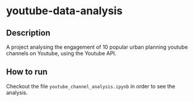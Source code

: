 # youtube-data-analysis

## Description

A project analysing the engagement of 10 popular urban planning youtube channels on Youtube, using the Youtube API.

## How to run

Checkout the file `youtube_channel_analysis.ipynb` in order to see the analysis.